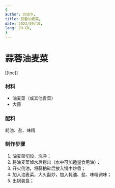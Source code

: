 ```yaml
---
{
author: 刘志华,
title: 蒜蓉油麦菜,
date: 2023/09/10,
lang: ZH-CN,
}
---
```


# 蒜蓉油麦菜

[[toc]]


### 材料
- 油麦菜（或其他青菜）
- 大蒜

### 配料
耗油、盐、味精


### 制作步骤
1. 油麦菜切段，洗净；
2. 将油麦菜焯水后捞出（水中可加适量食用油）；
3. 开火倒油，将蒜拍碎后放入锅中炒香；
4. 加入油麦菜，大火翻炒，加入耗油、盐、味精调味；
5. 出锅装盘；
